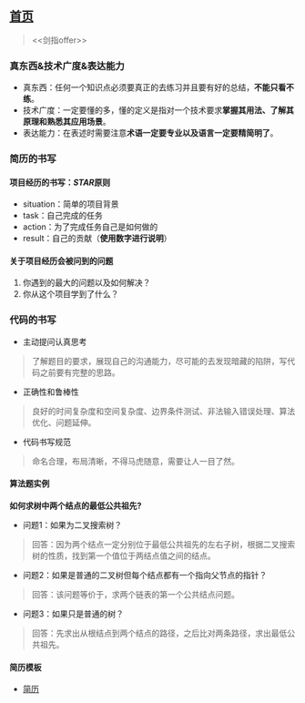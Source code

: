 ## [首页](https://kingkh1995.github.io/blog/)
> <<剑指offer>>

### 真东西&技术广度&表达能力
* 真东西：任何一个知识点必须要真正的去练习并且要有好的总结，**不能只看不练**。
* 技术广度：一定要懂的多，懂的定义是指对一个技术要求**掌握其用法、了解其原理和熟悉其应用场景**。
* 表达能力：在表述时需要注意**术语一定要专业以及语言一定要精简明了**。

### 简历的书写
#### 项目经历的书写：*STAR*原则
  * situation：简单的项目背景
  * task：自己完成的任务
  * action：为了完成任务自己是如何做的
  * result：自己的贡献（**使用数字进行说明**）
  
#### 关于项目经历会被问到的问题
  1. 你遇到的最大的问题以及如何解决？
  1. 你从这个项目学到了什么？
  
### 代码的书写
* 主动提问认真思考
> 了解题目的要求，展现自己的沟通能力，尽可能的去发现暗藏的陷阱，写代码之前要有完整的思路。
* 正确性和鲁棒性
> 良好的时间复杂度和空间复杂度、边界条件测试、非法输入错误处理、算法优化、问题延伸。
* 代码书写规范
> 命名合理，布局清晰，不得马虎随意，需要让人一目了然。

#### 算法题实例
__如何求树中两个结点的最低公共祖先?__
* 问题1：如果为二叉搜索树？
> 回答：因为两个结点一定分别位于最低公共祖先的左右子树，根据二叉搜索树的性质，找到第一个值位于两结点值之间的结点。
* 问题2：如果是普通的二叉树但每个结点都有一个指向父节点的指针？
> 回答：该问题等价于，求两个链表的第一个公共结点问题。
* 问题3：如果只是普通的树？
> 回答：先求出从根结点到两个结点的路径，之后比对两条路径，求出最低公共祖先。

#### 简历模板
* [简历](https://kingkh1995.github.io/blog/Resume)


